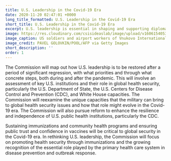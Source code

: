 ```yaml
---
title: U.S. Leadership in the Covid-19 Era
date: 2020-11-20 02:47:01 +0000
long_title_formatted: U.S. Leadership in the Covid-19 Era
short_title: U.S. Leadership in the Covid-19 Era
excerpt: U.S. leadership is essential in shaping and supporting diplomatic and multilateral efforts in response to health security emergencies.
image: https://res.cloudinary.com/csisideaslab/image/upload/v1606154053/health-commission/us-leadership-2.jpg
image_caption: US soldiers and airport workers of Vnukovo International Airport unload the batch of medical aid donated by the United States, including ventilators, in order to help Russia tackle the coronavirus outbreak, upon the landing of the shipment at Vnukovo International Airport outside Moscow, on June 4, 2020.
image_credit: PAVEL GOLOVKIN/POOL/AFP via Getty Images
short_description: ''
order: 1
---
```


The Commission will map out how U.S. leadership is to be restored after a period of significant regression, with what priorities and through what concrete steps, both during and after the pandemic. This will involve an assessment of key U.S. institutions and their role in global health security, particularly the U.S. Department of State, the U.S. Centers for Disease Control and Prevention (CDC), and White House capacities. The Commission will reexamine the unique capacities that the military can bring to global health security issues and how that role might evolve in the Covid-19 era. The Commission will also pursue reform to enhance the resilience and independence of U.S. public health institutions, particularly the CDC.

Sustaining immunizations and community health programs and ensuring public trust and confidence in vaccines will be critical to global security in the Covid-19 era. In rethinking U.S. leadership, the Commission will focus on promoting health security through immunizations and the growing recognition of the essential role played by the primary health care system in disease prevention and outbreak response.
